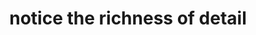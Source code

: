 ---
title: notice the richness of detail
next: this is happening now as I say this
type: fragment
tags:
- fragment
- reality check
---